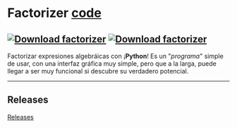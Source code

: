 # Factorizer [code](code)

[![Download factorizer](https://a.fsdn.com/con/app/sf-download-button)](https://sourceforge.net/projects/factorizer/files/latest/download) [![Download factorizer](https://img.shields.io/sourceforge/dm/factorizer.svg)](https://sourceforge.net/projects/factorizer/files/latest/download)
---

Factorizar expresiones algebráicas con ¡**Python**!
Es un "*programa*" simple de usar, con una interfaz gráfica muy simple, pero que a la larga, puede llegar a ser muy funcional si descubre su verdadero potencial. 

---

## Releases

[Releases](https://github.com/tutosrivegamerLQ/factorizer/releases)
